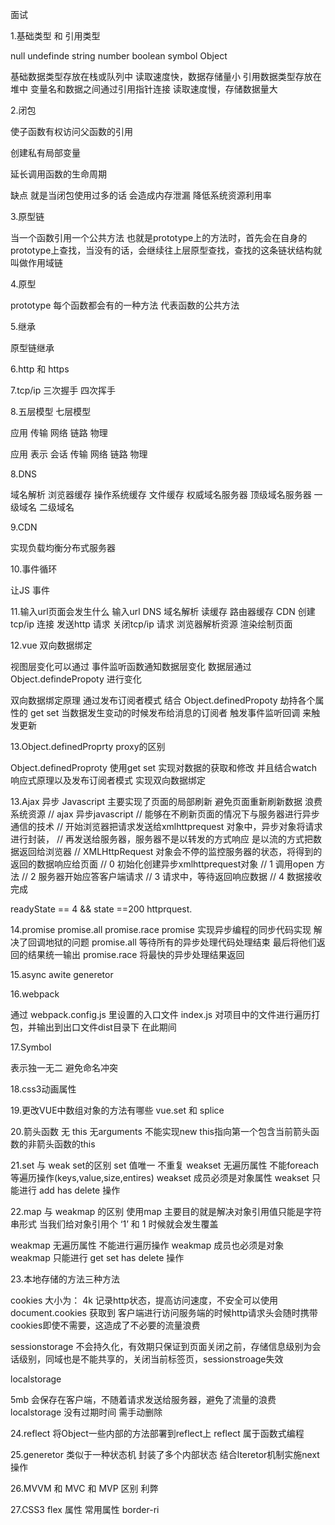面试

1.基础类型 和 引用类型

null undefinde string number boolean symbol Object

基础数据类型存放在栈或队列中 读取速度快，数据存储量小  引用数据类型存放在堆中 变量名和数据之间通过引用指针连接 读取速度慢，存储数据量大  

2.闭包

使子函数有权访问父函数的引用

创建私有局部变量

延长调用函数的生命周期

缺点  就是当闭包使用过多的话  会造成内存泄漏  降低系统资源利用率

3.原型链

当一个函数引用一个公共方法  也就是prototype上的方法时，首先会在自身的prototype上查找，当没有的话，会继续往上层原型查找，查找的这条链状结构就叫做作用域链

4.原型

prototype 每个函数都会有的一种方法 代表函数的公共方法

5.继承

原型链继承

6.http 和 https

7.tcp/ip 三次握手  四次挥手

8.五层模型  七层模型

应用  传输  网络 链路 物理

应用 表示 会话 传输 网络 链路 物理

8.DNS

域名解析  浏览器缓存 操作系统缓存 文件缓存 权威域名服务器 顶级域名服务器 一级域名 二级域名
 
9.CDN

实现负载均衡分布式服务器

10.事件循环

让JS 事件

11.输入url页面会发生什么
输入url  DNS 域名解析 读缓存 路由器缓存 CDN
创建tcp/ip 连接
发送http 请求
关闭tcp/ip 请求
浏览器解析资源
渲染绘制页面


12.vue 双向数据绑定

视图层变化可以通过 事件监听函数通知数据层变化
数据层通过Object.defindePropoty 进行变化

双向数据绑定原理 通过发布订阅者模式 结合 Object.definedPropoty 劫持各个属性的 get set 当数据发生变动的时候发布给消息的订阅者 触发事件监听回调 来触发更新


13.Object.definedProprty  proxy的区别

Object.definedProproty 使用get set 实现对数据的获取和修改 并且结合watch响应式原理以及发布订阅者模式 实现双向数据绑定

13.Ajax
异步 Javascript 主要实现了页面的局部刷新 避免页面重新刷新数据 浪费系统资源
// ajax 异步javascript 
// 能够在不刷新页面的情况下与服务器进行异步通信的技术
// 开始浏览器把请求发送给xmlhttprequest 对象中，异步对象将请求进行封装，
// 再发送给服务器，服务器不是以转发的方式响应 是以流的方式把数据返回给浏览器
// XMLHttpRequest 对象会不停的监控服务器的状态，将得到的返回的数据响应给页面
// 0 初始化创建异步xmlhttprequest对象
// 1 调用open 方法
// 2 服务器开始应答客户端请求
// 3 请求中，等待返回响应数据
// 4 数据接收完成

 readyState == 4 && state ==200
 httprquest.

14.promise promise.all promise.race
promise 实现异步编程的同步代码实现 解决了回调地狱的问题
promise.all 等待所有的异步处理代码处理结束 最后将他们返回的结果统一输出
promise.race 将最快的异步处理结果返回

15.async awite generetor

16.webpack

通过 webpack.config.js 里设置的入口文件 index.js 对项目中的文件进行遍历打包，并输出到出口文件dist目录下
在此期间

17.Symbol

表示独一无二 避免命名冲突

18.css3动画属性

19.更改VUE中数组对象的方法有哪些
vue.set 和 splice

20.箭头函数
无 this  无arguments 不能实现new
this指向第一个包含当前箭头函数的非箭头函数的this

21.set 与 weak set的区别
set 值唯一 不重复
weakset 无遍历属性 不能foreach等遍历操作(keys,value,size,entires)
weakset 成员必须是对象属性
weakset 只能进行 add has delete 操作

22.map 与 weakmap 的区别
使用map  主要目的就是解决对象引用值只能是字符串形式  当我们给对象引用个 ‘1’ 和 1 时候就会发生覆盖

weakmap 无遍历属性 不能进行遍历操作
weakmap 成员也必须是对象
weakmap 只能进行 get set has delete 操作

23.本地存储的方法三种方法

cookies
大小为： 4k
记录http状态，提高访问速度，不安全可以使用document.cookies 获取到
客户端进行访问服务端的时候http请求头会随时携带cookies即使不需要，这造成了不必要的流量浪费

sessionstorage
不会持久化，有效期只保证到页面关闭之前，存储信息级别为会话级别，同域也是不能共享的，关闭当前标签页，sessionstroage失效

localstorage

5mb
会保存在客户端，不随着请求发送给服务器，避免了流量的浪费
localstorage 没有过期时间 需手动删除

24.reflect
将Object一些内部的方法部署到reflect上
reflect 属于函数式编程

25.generetor 
类似于一种状态机
封装了多个内部状态
结合lteretor机制实施next操作

26.MVVM 和 MVC 和 MVP 区别 利弊

27.CSS3 flex 属性
常用属性  border-ri
